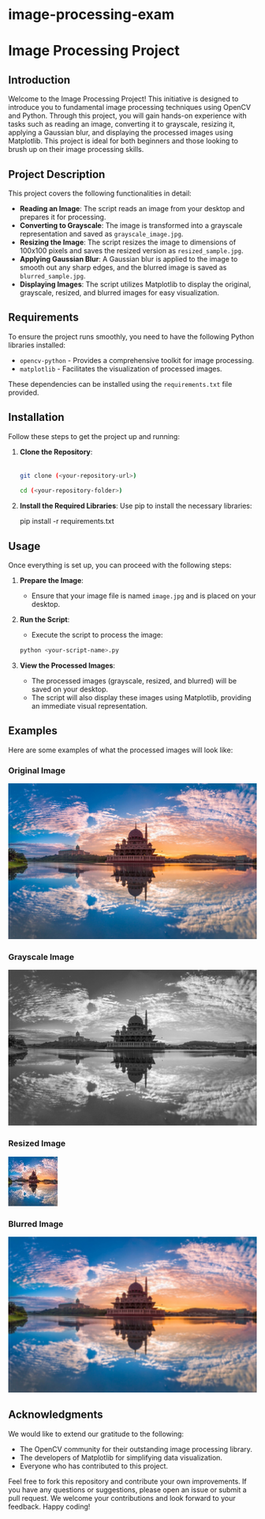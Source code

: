# image-processing-exam


# Image Processing Project

## Introduction

Welcome to the Image Processing Project! This initiative is designed to introduce you to fundamental image processing techniques using OpenCV and Python. Through this project, you will gain hands-on experience with tasks such as reading an image, converting it to grayscale, resizing it, applying a Gaussian blur, and displaying the processed images using Matplotlib. This project is ideal for both beginners and those looking to brush up on their image processing skills.

## Project Description

This project covers the following functionalities in detail:

- **Reading an Image**: The script reads an image from your desktop and prepares it for processing.
- **Converting to Grayscale**: The image is transformed into a grayscale representation and saved as `grayscale_image.jpg`.
- **Resizing the Image**: The script resizes the image to dimensions of 100x100 pixels and saves the resized version as `resized_sample.jpg`.
- **Applying Gaussian Blur**: A Gaussian blur is applied to the image to smooth out any sharp edges, and the blurred image is saved as `blurred_sample.jpg`.
- **Displaying Images**: The script utilizes Matplotlib to display the original, grayscale, resized, and blurred images for easy visualization.

## Requirements

To ensure the project runs smoothly, you need to have the following Python libraries installed:

- `opencv-python` - Provides a comprehensive toolkit for image processing.
- `matplotlib` - Facilitates the visualization of processed images.

These dependencies can be installed using the `requirements.txt` file provided.

## Installation

Follow these steps to get the project up and running:

1. **Clone the Repository**:
    
   
    ```sh
   
    git clone (<your-repository-url>)
    ```
    ```sh
   cd (<your-repository-folder>)
    ```


3. **Install the Required Libraries**:
    Use pip to install the necessary libraries:
  
    pip install -r requirements.txt
   

## Usage

Once everything is set up, you can proceed with the following steps:

1. **Prepare the Image**:
    - Ensure that your image file is named `image.jpg` and is placed on your desktop.

2. **Run the Script**:
    - Execute the script to process the image:
    ```sh
    python <your-script-name>.py
    ```

3. **View the Processed Images**:
    - The processed images (grayscale, resized, and blurred) will be saved on your desktop.
    - The script will also display these images using Matplotlib, providing an immediate visual representation.

## Examples

Here are some examples of what the processed images will look like:

### Original Image
![Original Image](https://github.com/Fatemeh19988/-image-processing-exam/blob/main/IMAGE/image.jpg)

### Grayscale Image
![Grayscale Image](https://github.com/Fatemeh19988/-image-processing-exam/blob/main/IMAGE/grayscale_image.jpg)

### Resized Image
![Resized Image](https://github.com/Fatemeh19988/-image-processing-exam/blob/main/IMAGE/resized_sample.jpg)

### Blurred Image
![Blurred Image](https://github.com/Fatemeh19988/-image-processing-exam/blob/main/IMAGE/blurred_sample.jpg)



## Acknowledgments

We would like to extend our gratitude to the following:

- The OpenCV community for their outstanding image processing library.
- The developers of Matplotlib for simplifying data visualization.
- Everyone who has contributed to this project.

Feel free to fork this repository and contribute your own improvements. If you have any questions or suggestions, please open an issue or submit a pull request. We welcome your contributions and look forward to your feedback. Happy coding!

